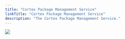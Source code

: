 ```yaml
---
title: "Cortex Package Management Service"
linkTitle: "Cortex Package Management Service"
description: "The Cortex Package Management Service."
---
```


<img src="/images/work-in-progress.jpg">